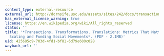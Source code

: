 ```yaml
---
content_type: external-resource
external_url: http://dornsife.usc.edu/assets/sites/242/docs/transactions_transformations_translations_web.pdf
has_external_license_warning: true
license: https://en.wikipedia.org/wiki/All_rights_reserved
status: ''
title: '*Transactions, Transformations, Translations: Metrics That Matter for Building,
  Scaling and Funding Social Movements*. (PDF - 2.1MB)'
uid: 425685c9-703d-4fd1-bf81-6d79e600c028
wayback_url: ''
---
```

